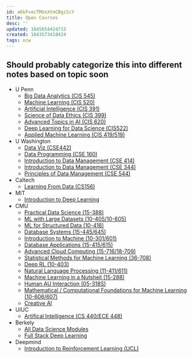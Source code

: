 ```yaml
---
id: a6kFvecTMUxXtmCBgiScY
title: Open Courses
desc: ''
updated: 1645654424715
created: 1643573418424
tags: ocw
---
```

## Should probably categorize this into different notes based on topic soon
- U Penn
  - [Big Data Analytics (CIS 545)](https://sites.google.com/seas.upenn.edu/cis545)
  - [Machine Learning (CIS 520)](https://alliance.seas.upenn.edu/~cis520/dynamic/2020/wiki/index.php?n=Main.HomePage)
  - [Artificial Intelligence (CIS 391)](https://www.seas.upenn.edu/~cis391/)
  - [Science of Data Ethics (CIS 399)](https://www.seas.upenn.edu/~cis399/resources.html)
  - [Advanced Topics in AI (CIS 620)](https://www.seas.upenn.edu/~cis620/)
  - [Deep Learning for Data Science (CIS522)](https://cis-522.github.io/website/#/)
  - [Applied Machine Learning (CIS 419/519)](https://www.seas.upenn.edu/~cis519/spring2020/)
- U Washington
  - [Data Viz (CSE442)](https://courses.cs.washington.edu/courses/cse442/20wi/)
  - [Data Programming (CSE 160)](https://courses.cs.washington.edu/courses/cse160/20wi/)
  - [Introduction to Data Management (CSE 414)](https://sites.google.com/cs.washington.edu/cse414-20sp/)
  - [Introduction to Data Management (CSE 344)](https://sites.google.com/cs.washington.edu/cse-344-20sp/home)
  - [Principles of Data Management (CSE 544)](https://courses.cs.washington.edu/courses/cse544/20wi/)
- Caltech
  - [Learning From Data (CS156)](https://work.caltech.edu/telecourse.html)
- MIT
  - [Introduction to Deep Learning](http://introtodeeplearning.com/)
- CMU
  - [Practical Data Science (15-388)](http://www.datasciencecourse.org/lectures/)
  - [ML with Large Datasets (10-405/10-605)](https://10605.github.io/)
  - [ML for Structured Data (10-418)](https://www.cs.cmu.edu/~mgormley/courses/10418/schedule.html)
  - [Database Systems (15-445/645)](https://15445.courses.cs.cmu.edu/fall2021/)
  - [Introduction to Machine (10-301/601)](https://www.cs.cmu.edu/~mgormley/courses/10601/index.html)
  - [Database Applications (15-415/615)](https://15415.courses.cs.cmu.edu/fall2016/syllabus.html)
  - [Advanced Cloud Computing (15-716/18-709)](https://www.cs.cmu.edu/~15719/index.html)
  - [Statistical Methods for Machine Learning (36-708)](https://www.stat.cmu.edu/~larry/=sml/)
  - [Deep RL (10-403)](https://courses.physics.illinois.edu/cs440/fa2020/)
  - [Natural Language Processing (11-411/611)](http://demo.clab.cs.cmu.edu/NLP/#overview)
  - [Machine Learning in a Nutshell (15-288)](https://web2.qatar.cmu.edu/~gdicaro/15288/)
  - [Human AU Interaction (05-318S)](https://haiicmu.github.io/)
  - [Mathematical / Computational Foundations for Machine Learning (10-606/607)](https://www.cs.cmu.edu/~mgormley/courses/606-607-f18/index.html)
  - [Creative AI](http://kangeunsu.com/creativeai19f/#material)
- UIUC
  - [Artifical Intelligence (CS 440/ECE 448)](https://courses.physics.illinois.edu/cs440/fa2020/)
- Berkely
  - [All Data Science Modules](https://ds-modules.github.io/)
  - [Full Stack Deep Learning](https://fullstackdeeplearning.com/)
- Deepmind
  - [Introduction to Reinforcement Learning (UCL)](https://deepmind.com/learning-resources/-introduction-reinforcement-learning-david-silver)

